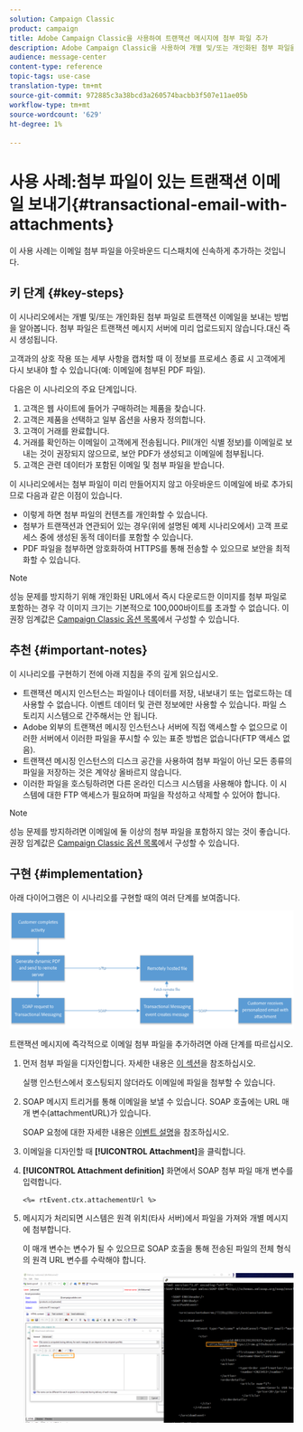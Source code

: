 ```yaml
---
solution: Campaign Classic
product: campaign
title: Adobe Campaign Classic을 사용하여 트랜잭션 메시지에 첨부 파일 추가
description: Adobe Campaign Classic을 사용하여 개별 및/또는 개인화된 첨부 파일을 통해 트랜잭션 이메일을 전송하는 방법 살펴보기
audience: message-center
content-type: reference
topic-tags: use-case
translation-type: tm+mt
source-git-commit: 972885c3a38bcd3a260574bacbb3f507e11ae05b
workflow-type: tm+mt
source-wordcount: '629'
ht-degree: 1%

---
```



# 사용 사례:첨부 파일이 있는 트랜잭션 이메일 보내기{#transactional-email-with-attachments}

이 사용 사례는 이메일 첨부 파일을 아웃바운드 디스패치에 신속하게 추가하는 것입니다.

## 키 단계 {#key-steps}

이 시나리오에서는 개별 및/또는 개인화된 첨부 파일로 트랜잭션 이메일을 보내는 방법을 알아봅니다. 첨부 파일은 트랜잭션 메시지 서버에 미리 업로드되지 않습니다.대신 즉시 생성됩니다.

고객과의 상호 작용 또는 세부 사항을 캡처할 때 이 정보를 프로세스 종료 시 고객에게 다시 보내야 할 수 있습니다(예: 이메일에 첨부된 PDF 파일).

다음은 이 시나리오의 주요 단계입니다.

1. 고객은 웹 사이트에 들어가 구매하려는 제품을 찾습니다.
1. 고객은 제품을 선택하고 일부 옵션을 사용자 정의합니다.
1. 고객이 거래를 완료합니다.
1. 거래를 확인하는 이메일이 고객에게 전송됩니다. PII(개인 식별 정보)를 이메일로 보내는 것이 권장되지 않으므로, 보안 PDF가 생성되고 이메일에 첨부됩니다.
1. 고객은 관련 데이터가 포함된 이메일 및 첨부 파일을 받습니다.

이 시나리오에서는 첨부 파일이 미리 만들어지지 않고 아웃바운드 이메일에 바로 추가되므로 다음과 같은 이점이 있습니다.

* 이렇게 하면 첨부 파일의 컨텐츠를 개인화할 수 있습니다.
* 첨부가 트랜잭션과 연관되어 있는 경우(위에 설명된 예제 시나리오에서) 고객 프로세스 중에 생성된 동적 데이터를 포함할 수 있습니다.
* PDF 파일을 첨부하면 암호화하여 HTTPS를 통해 전송할 수 있으므로 보안을 최적화할 수 있습니다.

>[!NOTE]
>
>성능 문제를 방지하기 위해 개인화된 URL에서 즉시 다운로드한 이미지를 첨부 파일로 포함하는 경우 각 이미지 크기는 기본적으로 100,000바이트를 초과할 수 없습니다. 이 권장 임계값은 [Campaign Classic 옵션 목록](../../installation/using/configuring-campaign-options.md#delivery)에서 구성할 수 있습니다.

## 추천 {#important-notes}

이 시나리오를 구현하기 전에 아래 지침을 주의 깊게 읽으십시오.

* 트랜잭션 메시지 인스턴스는 파일이나 데이터를 저장, 내보내기 또는 업로드하는 데 사용할 수 없습니다. 이벤트 데이터 및 관련 정보에만 사용할 수 있습니다. 파일 스토리지 시스템으로 간주해서는 안 됩니다.
* Adobe 외부의 트랜잭션 메시징 인스턴스나 서버에 직접 액세스할 수 없으므로 이러한 서버에서 이러한 파일을 푸시할 수 있는 표준 방법은 없습니다(FTP 액세스 없음).
* 트랜잭션 메시징 인스턴스의 디스크 공간을 사용하여 첨부 파일이 아닌 모든 종류의 파일을 저장하는 것은 계약상 올바르지 않습니다.
* 이러한 파일을 호스팅하려면 다른 온라인 디스크 시스템을 사용해야 합니다. 이 시스템에 대한 FTP 액세스가 필요하며 파일을 작성하고 삭제할 수 있어야 합니다.

>[!NOTE]
>
>성능 문제를 방지하려면 이메일에 둘 이상의 첨부 파일을 포함하지 않는 것이 좋습니다. 권장 임계값은 [Campaign Classic 옵션 목록](../../installation/using/configuring-campaign-options.md#delivery)에서 구성할 수 있습니다.

## 구현 {#implementation}

아래 다이어그램은 이 시나리오를 구현할 때의 여러 단계를 보여줍니다.

![](assets/message-center-uc1.png)

트랜잭션 메시지에 즉각적으로 이메일 첨부 파일을 추가하려면 아래 단계를 따르십시오.

1. 먼저 첨부 파일을 디자인합니다. 자세한 내용은 [이 섹션](../../delivery/using/attaching-files.md#attach-a-personalized-file)을 참조하십시오.

   실행 인스턴스에서 호스팅되지 않더라도 이메일에 파일을 첨부할 수 있습니다.

1. SOAP 메시지 트리거를 통해 이메일을 보낼 수 있습니다. SOAP 호출에는 URL 매개 변수(attachmentURL)가 있습니다.

   SOAP 요청에 대한 자세한 내용은 [이벤트 설명](../../message-center/using/event-description.md)을 참조하십시오.

1. 이메일을 디자인할 때 **[!UICONTROL Attachment]**&#x200B;을 클릭합니다.

1. **[!UICONTROL Attachment definition]** 화면에서 SOAP 첨부 파일 매개 변수를 입력합니다.

   ```
   <%= rtEvent.ctx.attachementUrl %>
   ```

1. 메시지가 처리되면 시스템은 원격 위치(타사 서버)에서 파일을 가져와 개별 메시지에 첨부합니다.

   이 매개 변수는 변수가 될 수 있으므로 SOAP 호출을 통해 전송된 파일의 전체 형식의 원격 URL 변수를 수락해야 합니다.

   ![](assets/message-center-uc2.png)
